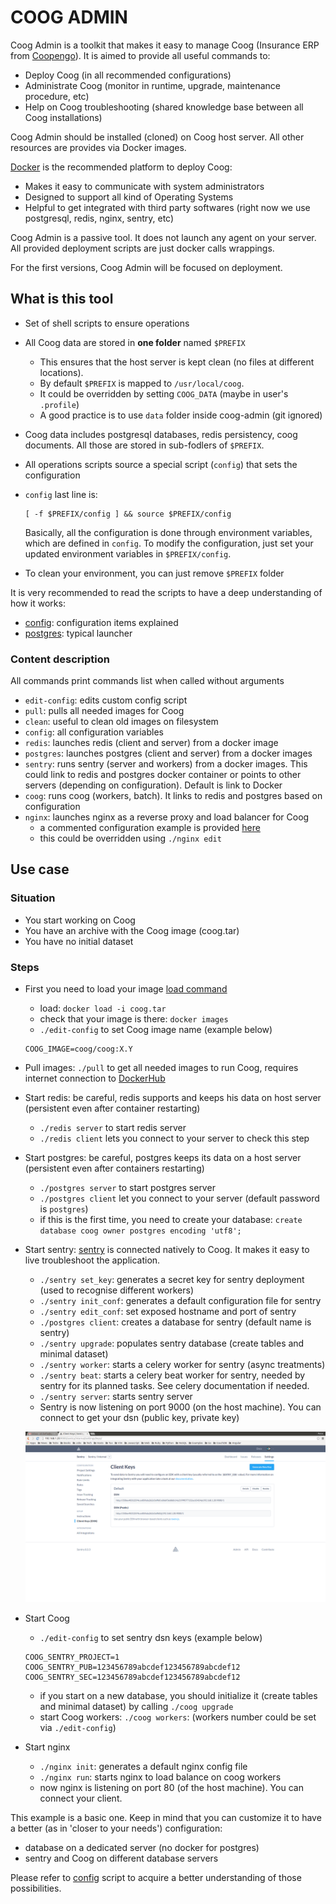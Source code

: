 # COOG ADMIN

Coog Admin is a toolkit that makes it easy to manage Coog (Insurance ERP from
[Coopengo](http://www.coopengo.com)). It is aimed to provide all useful commands to:

- Deploy Coog (in all recommended configurations)
- Administrate Coog (monitor in runtime, upgrade, maintenance procedure, etc)
- Help on Coog troubleshooting (shared knowledge base between all Coog
  installations)

Coog Admin should be installed (cloned) on Coog host server. All other resources
are provides via Docker images.

[Docker](https://www.docker.com/) is the recommended platform to deploy Coog:

- Makes it easy to communicate with system administrators
- Designed to support all kind of Operating Systems
- Helpful to get integrated with third party softwares (right now we use
  postgresql, redis, nginx, sentry, etc)

Coog Admin is a passive tool. It does not launch any agent on your server. All
provided deployment scripts are just docker calls wrappings.

For the first versions, Coog Admin will be focused on deployment.

## What is this tool

- Set of shell scripts to ensure operations
- All Coog data are stored in **one folder** named `$PREFIX`
    - This ensures that the host server is kept clean (no files at different locations).
    - By default `$PREFIX` is mapped to `/usr/local/coog`.
    - It could be overridden by setting `COOG_DATA` (maybe in user's `.profile`)
    - A good practice is to use `data` folder inside coog-admin (git ignored)
- Coog data includes postgresql databases, redis persistency, coog documents.
  All those are stored in sub-fodlers of `$PREFIX`.
- All operations scripts source a special script (`config`) that sets the
  configuration
- `config` last line is:

  ```
  [ -f $PREFIX/config ] && source $PREFIX/config
  ```
  Basically, all the configuration is done through environment variables, which
  are defined in `config`. To modify the configuration, just set your updated
  environment variables in `$PREFIX/config`.
- To clean your environment, you can just remove `$PREFIX` folder

It is very recommended to read the scripts to have a deep understanding of how
it works:

- [config](https://github.com/coopengo/coog-admin/blob/master/config): configuration
  items explained
- [postgres](https://github.com/coopengo/coog-admin/blob/master/postgres):
  typical launcher

### Content description

All commands print commands list when called without arguments

- `edit-config`: edits custom config script
- `pull`: pulls all needed images for Coog
- `clean`: useful to clean old images on filesystem
- `config`: all configuration variables
- `redis`: launches redis (client and server) from a docker image
- `postgres`: launches postgres (client and server) from a docker images
- `sentry`: runs sentry (server and workers) from a docker images. This could link
  to redis and postgres docker container or points to other servers (depending
  on configuration). Default is link to Docker
- `coog`: runs coog (workers, batch). It links to redis and postgres based on
  configuration
- `nginx`: launches nginx as a reverse proxy and load balancer for Coog
    - a commented configuration example is provided [here](https://github.com/coopengo/coog-admin/blob/master/defaults/nginx.conf)
    - this could be overridden using `./nginx edit`

## Use case

### Situation

- You start working on Coog
- You have an archive with the Coog image (coog.tar)
- You have no initial dataset

### Steps

- First you need to load your image [load command](https://docs.docker.com/engine/reference/commandline/load/)
    - load: `docker load -i coog.tar`
    - check that your image is there: `docker images`
    - `./edit-config` to set Coog image name (example below)

    ```
    COOG_IMAGE=coog/coog:X.Y
    ```

- Pull images: `./pull` to get all needed images to run Coog, requires internet
    connection to [DockerHub](https://hub.docker.com/)

- Start redis: be careful, redis supports and keeps his data on host server
  (persistent even after container restarting)
    - `./redis server` to start redis server
    - `./redis client` lets you connect to your server to check this step

- Start postgres: be careful, postgres keeps its data on a host server
  (persistent even after containers restarting)
    - `./postgres server` to start postgres server
    - `./postgres client` let you connect to your server (default password is `postgres`)
    - if this is the first time, you need to create your database:
      `create database coog owner postgres encoding 'utf8';`

- Start sentry: [sentry](https://getsentry.com/welcome/) is connected natively to Coog.
  It makes it easy to live troubleshoot the application.
    - `./sentry set_key`: generates a secret key for sentry deployment (used to
      recognise different workers)
    - `./sentry init_conf`: generates a default configuration file for sentry
    - `./sentry edit_conf`: set exposed hostname and port of sentry
    - `./postgres client`: creates a database for sentry (default name is sentry)
    - `./sentry upgrade`: populates sentry database (create tables and minimal dataset)
    - `./sentry worker`: starts a celery worker for sentry (async treatments)
    - `./sentry beat`: starts a celery beat worker for sentry, needed by sentry
        for its planned tasks. See celery documentation if needed.
    - `./sentry server`: starts sentry server
    - Sentry is now listening on port 9000 (on the host machine). You can
      connect to get your dsn (public key, private key)

    ![sentry-dsn](./png/sentry.png)

- Start Coog
    - `./edit-config` to set sentry dsn keys (example below)

    ```
    COOG_SENTRY_PROJECT=1
    COOG_SENTRY_PUB=123456789abcdef123456789abcdef12
    COOG_SENTRY_SEC=123456789abcdef123456789abcdef12
    ```

    - if you start on a new database, you should initialize it (create tables
      and minimal dataset) by calling `./coog upgrade`
    - start Coog workers: `./coog workers`: (workers number could be set via `./edit-config`)

- Start nginx
    - `./nginx init`: generates a default nginx config file
    - `./nginx run`: starts nginx to load balance on coog workers
    - now nginx is listening on port 80 (of the host machine). You can connect your client.

This example is a basic one. Keep in mind that you can customize it to have a
better (as in 'closer to your needs') configuration:
- database on a dedicated server (no docker for postgres)
- sentry and Coog on different database servers

Please refer to [config](https://github.com/coopengo/coog-admin/blob/master/config)
script to acquire a better understanding of those possibilities.
